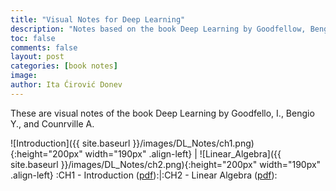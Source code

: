 ```yaml
---
title: "Visual Notes for Deep Learning"
description: "Notes based on the book Deep Learning by Goodfellow, Bengio, and Courville."
toc: false
comments: false
layout: post
categories: [book notes]
image: 
author: Ita Ćirović Donev
---
```


These are visual notes of the book Deep Learning by Goodfello, I., Bengio Y., and Counrville A.


![Introduction]({{ site.baseurl }}/images/DL_Notes/ch1.png){:height="200px" width="190px" .align-left} | ![Linear_Algebra]({{ site.baseurl }}/images/DL_Notes/ch2.png){:height="200px" width="190px" .align-left}
:CH1 - Introduction ([pdf](https://github.com/itacdonev/ML-Stories/blob/master/docs/Chapter%201%20-%20Introduction.pdf)):|:CH2 - Linear Algebra ([pdf](https://github.com/itacdonev/ML-Stories/blob/master/docs/Chapter%202%20-%20Linear%20Algebra.pdf)):